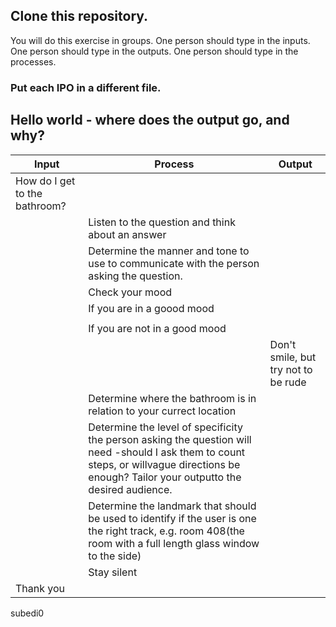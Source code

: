 
## Clone this repository. 

You will do this exercise in groups. 
One person should type in the inputs. 
One person should type in the outputs. 
One person should type in the processes. 

### Put each IPO in a different file.  

## Hello world - where does the output go, and why? 

|Input              |Process                                 |Output                                               |
|-------------------|----------------------------------------|-----------------------------------------------------|
|How do I get to the bathroom?|
|		    |Listen to the question and think about an answer|
|		    |Determine the manner and tone to use to communicate with the person asking the question.|
|		    |Check your mood|
|		    |If you are in a goood mood|
|		    |                                        |
|                   |If you are not in a good mood|
|                   |                         | Don't smile, but try not to be rude|
|		    |Determine where the bathroom is in relation to your currect location|
|                   |Determine the level of specificity the person asking the question will need -should I ask them to count steps, or willvague directions be enough? Tailor your outputto the desired audience.|
|                   |Determine the landmark that should be used to identify if the user is one the right track, e.g. room 408(the room with a full length glass window to the side)| 
|	            |Stay silent|
|Thank you          |

subedi0
